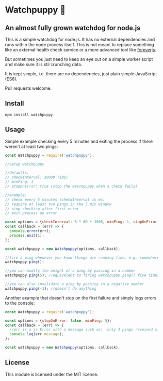 # Watchpuppy 🐶
## An almost fully grown watchdog for node.js

This is a simple watchdog for node.js. It has no external dependencies and runs within the node process itself.
This is not meant to replace something like an external health check service or a more advanced tool like [foreverjs](https://github.com/foreverjs/forever).

But sometimes you just need to keep an eye out on a simple worker script and make sure it is stil crunching data.

It is kept simple, i.e. there are no dependencies, just plain simple JavaScript (ES6).

Pull requests welcome.


## Install

```
npm install watchpuppy
```

## Usage

Simple example checking every 5 minutes and exiting the process if there weren't at least two pings:
```js
const Watchpuppy = require('watchpuppy');

//setup watchpuppy

//defaults:
// checkInterval: 10000 (10s)
// minPing: 1
// stopOnError: true (stop the watchpuppy when a check fails)

//example:
// check every 5 minutes (checkInterval in ms)
// require at least two pings in the 5 min window
// stop checking after first error
// exit process on error

const options = {checkInterval: 5 * 60 * 1000, minPing: 1, stopOnError: true};
const callback = (err) => {
  console.error(err);
  process.exit(1);
};

const watchpuppy = new Watchpuppy(options, callback);

//fire a ping whenever you know things are running fine, e.g. somewhere in your stream processing
watchpuppy.ping();

//you can modify the weight of a ping by passing in a number
watchpuppy.ping(5); //equivalent to firing watchpuppy.ping() five times

//you can also invalidate a ping by passing in a negative number
watchpuppy.ping(-1); //doesn't do anything
```

Another example that doesn't stop on the first failure and simply logs errors to the console:
```js
const Watchpuppy = require('watchpuppy');

const options = {stopOnError: false, minPing: 5};
const callback = (err) => {
  //err is a js Error with a message such as: 'only 3 pings received since last check'
  console.log(err.message);
};

const watchpuppy = new Watchpuppy(options, callback);
```

## License

This module is licensed under the MIT license.
